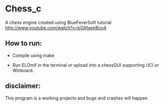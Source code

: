 Chess_c
=======

A chess engine created using BlueFeverSoft tutorial
http://www.youtube.com/watch?v=bGAfaepBco4


How to run:
-----------
- Compile using make

- Run ELOmif in the terminal or upload into a chessGUI supporting UCI or Winboard.

disclaimer:
-----------
This program is a working projects and bugs and crashes will happen
